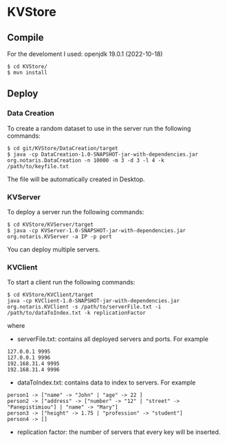 # KVStore

## Compile

For the develoment I used: openjdk 19.0.1 (2022-10-18)

```
$ cd KVStore/
$ mvn install
```

## Deploy

### Data Creation

To create a random dataset to use in the server run the following commands:

```
$ cd git/KVStore/DataCreation/target
$ java -cp DataCreation-1.0-SNAPSHOT-jar-with-dependencies.jar org.notaris.DataCreation -n 10000 -m 3 -d 3 -l 4 -k /path/to/keyfile.txt
```

The file will be automatically created in Desktop.

### KVServer

To deploy a server run the following commands:

```
$ cd KVStore/KVServer/target
$ java -cp KVServer-1.0-SNAPSHOT-jar-with-dependencies.jar org.notaris.KVServer -a IP -p port
```

You can deploy multiple servers.

### KVClient

To start a client run the following commands:

```
$ cd KVStore/KVClient/target
java -cp KVClient-1.0-SNAPSHOT-jar-with-dependencies.jar org.notaris.KVClient -s /path/to/serverFile.txt -i /path/to/dataToIndex.txt -k replicationFactor
```

where

* serverFile.txt: contains all deployed servers and ports. For example
```
127.0.0.1 9995
127.0.0.1 9996
192.168.31.4 9995
192.168.31.4 9996
```

* dataToIndex.txt: contains data to index to servers. For example
```
person1 -> ["name" -> "John" | "age" -> 22 ]
person2 -> ["address" -> ["number" -> "12" | "street" -> "Panepistimiou"] | "name" -> "Mary"]
person3 -> ["height" -> 1.75 | "profession" -> "student"]
person4 -> []
```

* replication factor: the number of servers that every key will be inserted.
